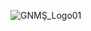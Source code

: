 ![GNMŞ_Logo01](https://user-images.githubusercontent.com/110631072/182933182-337e9861-1abc-4512-8f74-3042a7eef5b3.png)

<!--
**gnmsdev/gnmsdev** is a ✨ _special_ ✨ repository because its `README.md` (this file) appears on your GitHub profile.

Here are some ideas to get you started:

- 🔭 I’m currently working on ...
- 🌱 I’m currently learning ...
- 👯 I’m looking to collaborate on ...
- 🤔 I’m looking for help with ...
- 💬 Ask me about ...
- 📫 How to reach me: ...
- 😄 Pronouns: ...
- ⚡ Fun fact: ...
-->

